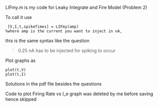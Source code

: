 LIFmy.m is my code for Leaky Integrate and Fire Model (Problem 2) 

To call it use
```
 [V,I,t,spikeTimes] = LIFmy(amp) 
%where amp is the current you want to inject in nA,
```
this is the same syntax like the question 

>0.25 nA has to be injected for spiking to occur

Plot graphs as 
```
plot(t,V)
plot(t,I)
```
Solutions in the pdf file besides the questions 

Code to plot Firing Rate vs I_e graph was deleted by me before saving hence skipped 
